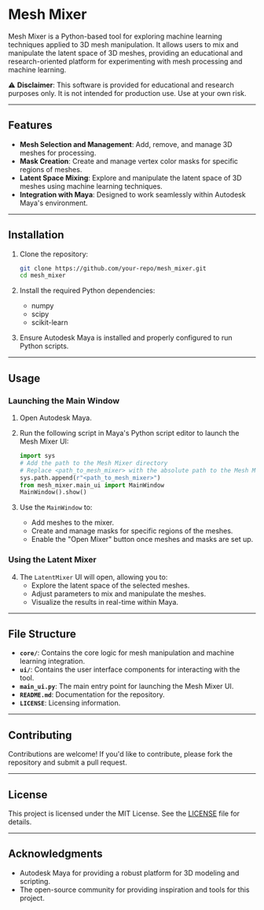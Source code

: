 # Mesh Mixer

Mesh Mixer is a Python-based tool for exploring machine learning techniques applied to 3D mesh manipulation. It allows users to mix and manipulate the latent space of 3D meshes, providing an educational and research-oriented platform for experimenting with mesh processing and machine learning.

⚠️ **Disclaimer**: This software is provided for educational and research purposes only. It is not intended for production use. Use at your own risk.

---

## Features

- **Mesh Selection and Management**: Add, remove, and manage 3D meshes for processing.
- **Mask Creation**: Create and manage vertex color masks for specific regions of meshes.
- **Latent Space Mixing**: Explore and manipulate the latent space of 3D meshes using machine learning techniques.
- **Integration with Maya**: Designed to work seamlessly within Autodesk Maya's environment.

---

## Installation

1. Clone the repository:
   ```bash
   git clone https://github.com/your-repo/mesh_mixer.git
   cd mesh_mixer
   ```

2. Install the required Python dependencies:
   - numpy
   - scipy
   - scikit-learn

3. Ensure Autodesk Maya is installed and properly configured to run Python scripts.

---

## Usage

### Launching the Main Window

1. Open Autodesk Maya.
2. Run the following script in Maya's Python script editor to launch the Mesh Mixer UI:

   ```python
   import sys
   # Add the path to the Mesh Mixer directory
   # Replace <path_to_mesh_mixer> with the absolute path to the Mesh Mixer repository on your system
   sys.path.append(r"<path_to_mesh_mixer>")
   from mesh_mixer.main_ui import MainWindow
   MainWindow().show()
   ```

3. Use the `MainWindow` to:
   - Add meshes to the mixer.
   - Create and manage masks for specific regions of the meshes.
   - Enable the "Open Mixer" button once meshes and masks are set up.

### Using the Latent Mixer

4. The `LatentMixer` UI will open, allowing you to:
   - Explore the latent space of the selected meshes.
   - Adjust parameters to mix and manipulate the meshes.
   - Visualize the results in real-time within Maya.

---

## File Structure

- **`core/`**: Contains the core logic for mesh manipulation and machine learning integration.
- **`ui/`**: Contains the user interface components for interacting with the tool.
- **`main_ui.py`**: The main entry point for launching the Mesh Mixer UI.
- **`README.md`**: Documentation for the repository.
- **`LICENSE`**: Licensing information.

---

## Contributing

Contributions are welcome! If you'd like to contribute, please fork the repository and submit a pull request.

---

## License

This project is licensed under the MIT License. See the [LICENSE](LICENSE) file for details.

---

## Acknowledgments

- Autodesk Maya for providing a robust platform for 3D modeling and scripting.
- The open-source community for providing inspiration and tools for this project.